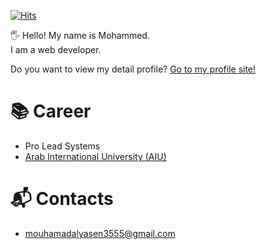 [![Hits](https://hits.seeyoufarm.com/api/count/incr/badge.svg?url=https%3A%2F%2Fgithub.com%2Fowjs3901&count_bg=%2379C83D&title_bg=%23555555&icon=&icon_color=%23E7E7E7&title=hits&edge_flat=false)](https://hits.seeyoufarm.com)

🖐 Hello! My name is Mohammed.  
I am a web developer.

Do you want to view my detail profile?
[Go to my profile site!](https://mohammed-alyaseen.github.io/portfolio/)

# 📚 Career
- Pro Lead Systems 
- [Arab International University (AIU)](https://www.aiu.edu.sy/)

# 📬 Contacts
- mouhamadalyasen3555@gmail.com

